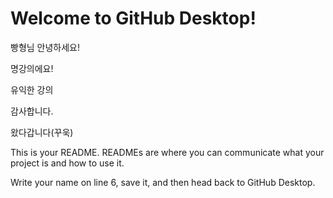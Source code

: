 # Welcome to GitHub Desktop!

빵형님 안녕하세요!

명강의에요!

유익한 강의

감사합니다.

왔다갑니다(꾸욱)

This is your README. READMEs are where you can communicate what your project is and how to use it.

Write your name on line 6, save it, and then head back to GitHub Desktop.
